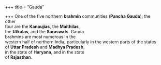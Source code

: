 +++
title = "Gauda"

+++
One of the five northern **brahmin** communities (**Pancha Gauda**); the other  
four are the **Kanaujias**, the **Maithilas**,  
the **Utkalas**, and the **Saraswats**. Gauda  
brahmins are most numerous in the  
western half of northern India, particularly in the western parts of the states  
of **Uttar Pradesh** and **Madhya Pradesh**,  
in the state of **Haryana**, and in the state  
of **Rajasthan**.